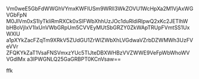 Vm0weE5GbFdWWGhVYmxKWFlUSm9WRll3WkZOVU1WcHpXa2M1VjAxWGVGbFpN
M0JIVm0xS1IyTkliRmRXCk0xSlFWbXhhUzJOc1duRldiRlpwQ2xKc2JETlhW
bHBoVjIxV1IxUnVWbGRpUm5CVVEyMUtSbGRZY0ZkWApTRUpFVmtSS1UxWXlU
a1pXYkZacFZqTm9XRkV5ZUdGU1ZrWlZWbXhLVGdwaVZrbDZWMWh3UzFVeVVr
ZFQKYkZaT1VsaFNSVmxzYUc5TlJteDBXWHBzVVZWWE9VeFpWbWhoWVVGdlMx
a3lPWGNLQ25GaGRBPT0KCnVsaw==

ffk